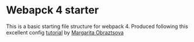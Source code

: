 # Webapck 4 starter
This is a basic starting file structure for webpack 4. Produced following this excellent config [tutorial](https://hackernoon.com/a-tale-of-webpack-4-and-how-to-finally-configure-it-in-the-right-way-4e94c8e7e5c1) by [Margarita Obraztsova](https://github.com/marharyta/webpack-boilerplate)
